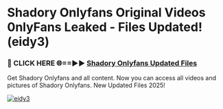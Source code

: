 # Shadory Onlyfans Original Videos 0nlyFans Leaked - Files Updated! (eidy3)

<h3>🔴 CLICK HERE 🌐==►► <a href="https://tinyurl.com/2m67pmp6" rel="nofollow">Shadory Onlyfans Updated Files</a></h3>

Get Shadory Onlyfans and all content. Now you can access all videos and pictures of Shadory Onlyfans. New Updated Files 2025!

[![eidy3](https://i.imgur.com/H4QAA4z.gif)](https://tinyurl.com/2m67pmp6)